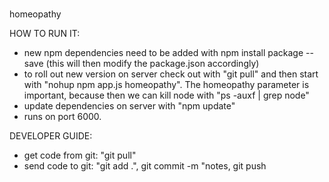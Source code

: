 # 
homeopathy

HOW TO RUN IT:
* new npm dependencies need to be added with npm install package --save (this will then modify the package.json accordingly)
* to roll out new version on server check out with "git pull" and then start with "nohup npm app.js homeopathy". The homeopathy parameter is important, because then we can kill node with "ps -auxf | grep node"
* update dependencies on server with "npm update" 
* runs on port 6000.


DEVELOPER GUIDE:
* get code from git: "git pull"
* send code to git: "git add .", git commit -m "notes, git push
